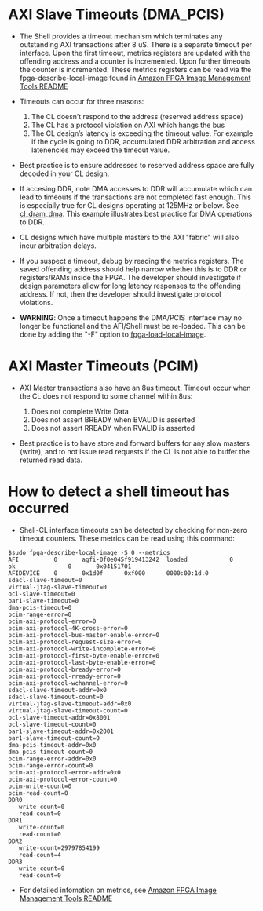 
# AXI Slave Timeouts (DMA_PCIS)
 
* The Shell provides a timeout mechanism which terminates any outstanding AXI transactions after 8 uS. There is a separate timeout per interface. Upon the first timeout, metrics registers are updated with the offending address and a counter is incremented. Upon further timeouts the counter is incremented. These metrics registers can be read via the fpga-describe-local-image found in [Amazon FPGA Image Management Tools README](../../sdk//userspace/fpga_mgmt_tools/README.md)
 
* Timeouts can occur for three reasons:
  1. The CL doesn’t respond to the address (reserved address space)
  2. The CL has a protocol violation on AXI which hangs the bus
  3. The CL design’s latency is exceeding the timeout value.  For example if the cycle is going to DDR, accumulated DDR arbitration and access latenencies may exceed the timeout value.

* Best practice is to ensure addresses to reserved address space are fully decoded in your CL design.  
* If accesing DDR, note DMA accesses to DDR will accumulate which can lead to timeouts if the transactions are not completed fast enough.  This is especially true for CL designs operating at 125MHz or below.  See [cl_dram_dma](../cl/examples/cl_dram_dma).  This example illustrates best practice for DMA operations to DDR.
* CL designs which have multiple masters to the AXI "fabric" will also incur arbitration delays.
* If you suspect a timeout, debug by reading the metrics registers. The saved offending address should help narrow whether this is to DDR or registers/RAMs inside the FPGA. The developer should investigate if design parameters allow for long latency responses to the offending address.  If not, then the developer should investigate protocol violations.
* **WARNING**: Once a timeout happens the DMA/PCIS interface may no longer be functional and the AFI/Shell must be re-loaded.  This can be done by adding the "-F" option to [fpga-load-local-image](../../sdk/userspace/fpga_mgmt_tools/README.md).

# AXI Master Timeouts (PCIM)
* AXI Master transactions also have an 8us timeout.  Timeout occur when the CL does not respond to some channel within 8us:
   1. Does not complete Write Data
   2. Does not assert BREADY when BVALID is asserted
   3. Does not assert RREADY when RVALID is asserted

* Best practice is to have store and forward buffers for any slow masters (write), and to not issue read requests if the CL is not able to buffer the returned read data.

# How to detect a shell timeout has occurred

* Shell-CL interface timeouts can be detected by checking for non-zero timeout counters.  These metrics can be read using this command:  
```
$sudo fpga-describe-local-image -S 0 --metrics
AFI          0       agfi-0f0e045f919413242  loaded            0        ok               0       0x04151701
AFIDEVICE    0       0x1d0f      0xf000      0000:00:1d.0
sdacl-slave-timeout=0
virtual-jtag-slave-timeout=0
ocl-slave-timeout=0
bar1-slave-timeout=0
dma-pcis-timeout=0
pcim-range-error=0
pcim-axi-protocol-error=0
pcim-axi-protocol-4K-cross-error=0
pcim-axi-protocol-bus-master-enable-error=0
pcim-axi-protocol-request-size-error=0
pcim-axi-protocol-write-incomplete-error=0
pcim-axi-protocol-first-byte-enable-error=0
pcim-axi-protocol-last-byte-enable-error=0
pcim-axi-protocol-bready-error=0
pcim-axi-protocol-rready-error=0
pcim-axi-protocol-wchannel-error=0
sdacl-slave-timeout-addr=0x0
sdacl-slave-timeout-count=0
virtual-jtag-slave-timeout-addr=0x0
virtual-jtag-slave-timeout-count=0
ocl-slave-timeout-addr=0x8001
ocl-slave-timeout-count=0
bar1-slave-timeout-addr=0x2001
bar1-slave-timeout-count=0
dma-pcis-timeout-addr=0x0
dma-pcis-timeout-count=0
pcim-range-error-addr=0x0
pcim-range-error-count=0
pcim-axi-protocol-error-addr=0x0
pcim-axi-protocol-error-count=0
pcim-write-count=0
pcim-read-count=0
DDR0
   write-count=0
   read-count=0
DDR1
   write-count=0
   read-count=0
DDR2
   write-count=29797854199
   read-count=4
DDR3
   write-count=0
   read-count=0
```
* For detailed infomation on metrics, see [Amazon FPGA Image Management Tools README](../../sdk//userspace/fpga_mgmt_tools/README.md)
